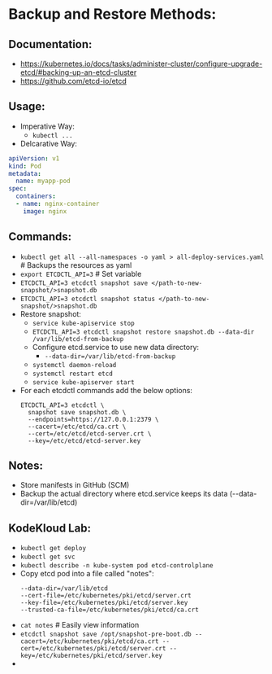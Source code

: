 # Backup and Restore Methods:
## Documentation:
- https://kubernetes.io/docs/tasks/administer-cluster/configure-upgrade-etcd/#backing-up-an-etcd-cluster
- https://github.com/etcd-io/etcd

## Usage:
- Imperative Way:
  - `kubectl ...`
- Delcarative Way:
```yaml
apiVersion: v1
kind: Pod
metadata:
  name: myapp-pod
spec:
  containers:
  - name: nginx-container
    image: nginx
```
## Commands:
- `kubectl get all --all-namespaces -o yaml > all-deploy-services.yaml` # Backups the resources as yaml
- `export ETCDCTL_API=3` # Set variable
- `ETCDCTL_API=3 etcdctl snapshot save </path-to-new-snapshot/>snapshot.db`
- `ETCDCTL_API=3 etcdctl snapshot status </path-to-new-snapshot/>snapshot.db`
- Restore snapshot:
  - `service kube-apiservice stop`
  - `ETCDCTL_API=3 etcdctl snapshot restore snapshot.db --data-dir /var/lib/etcd-from-backup`
  - Configure etcd.service to use new data directory:
    - `--data-dir=/var/lib/etcd-from-backup`
  - `systemctl daemon-reload`
  - `systemctl restart etcd`
  - `service kube-apiserver start`
- For each etcdctl commands add the below options:
  ```
  ETCDCTL_API=3 etcdctl \
    snapshot save snapshot.db \
    --endpoints=https://127.0.0.1:2379 \
    --cacert=/etc/etcd/ca.crt \
    --cert=/etc/etcd/etcd-server.crt \
    --key=/etc/etcd/etcd-server.key
  ```
## Notes:
- Store manifests in GitHub (SCM)
- Backup the actual directory where etcd.service keeps its data (--data-dir=/var/lib/etcd)

## KodeKloud Lab:
- `kubectl get deploy`
- `kubectl get svc`
- `kubectl describe -n kube-system pod etcd-controlplane`
- Copy etcd pod into a file called "notes":
  ```
  --data-dir=/var/lib/etcd
  --cert-file=/etc/kubernetes/pki/etcd/server.crt
  --key-file=/etc/kubernetes/pki/etcd/server.key
  --trusted-ca-file=/etc/kubernetes/pki/etcd/ca.crt
  ```
- `cat notes` # Easily view information
- `etcdctl snapshot save /opt/snapshot-pre-boot.db --cacert=/etc/kubernetes/pki/etcd/ca.crt --cert=/etc/kubernetes/pki/etcd/server.crt --key=/etc/kubernetes/pki/etcd/server.key`
- 
